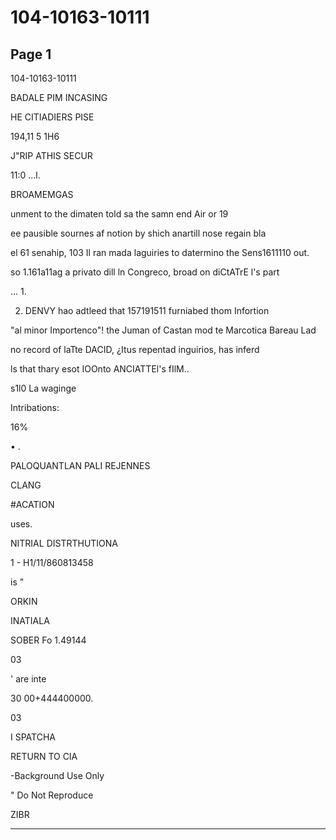 # 104-10163-10111

## Page 1

104-10163-10111

BADALE PIM INCASING

HE CITIADIERS PISE

194,11 5 1H6

J"RIP ATHIS SECUR

11:0 ...l.

BROAMEMGAS

unment to the dimaten told sa the samn end Air or 19

ee pausible sournes af notion by shich anartill nose regain bla

el 61 senahip, 103 Il ran mada laguiries to datermino the Sens1611110 out.

so 1.161a11ag a privato dill ln Congreco, broad on diCtATrE l's part

... 1.

2. DENVY hao adtleed that 157191511 furniabed thom Infortion

"al minor Importenco"! the Juman of Castan mod te Marcotica Bareau Lad

no record of laTte DACID, ¿Itus repentad inguirios, has inferd

ls that thary esot IOOnto ANCIATTEl's fIlM..

s1l0 La waginge

Intribations:

16%

• .

PALOQUANTLAN PALI REJENNES

CLANG

#ACATION

uses.

NITRIAL DISTRTHUTIONA

1 - H1/11/860813458

is "

ORKIN

INATIALA

SOBER Fo 1.49144

03

' are inte

30 00+444400000.

03

I SPATCHA

RETURN TO CIA

-Background Use Only

" Do Not Reproduce

ZIBR

---

